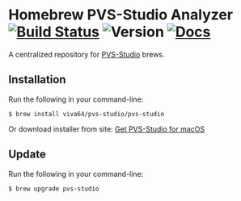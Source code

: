 # Homebrew PVS-Studio Analyzer [![Build Status](https://travis-ci.org/viva64/homebrew-pvs-studio.svg?branch=master)](https://travis-ci.org/viva64/homebrew-pvs-studio) ![Version](https://img.shields.io/badge/os%20x-10.9%2B-green.svg) [![Docs](	https://img.shields.io/readthedocs/pip.svg)](https://www.viva64.com/en/m/0036/)

A centralized repository for [PVS-Studio](https://www.viva64.com/en/pvs-studio/) brews.

## Installation

Run the following in your command-line:

```
$ brew install viva64/pvs-studio/pvs-studio
```

Or download installer from site: [Get PVS-Studio for macOS](https://www.viva64.com/en/pvs-studio-download-macos/)

## Update

Run the following in your command-line:

```
$ brew upgrade pvs-studio
```
